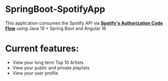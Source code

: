 # SpringBoot-SpotifyApp
This application consumes the Spotify API via **[Spotify's Authorization Code Flow](https://developer.spotify.com/documentation/web-api/tutorials/code-flow)** 
using Java 19 + Spring Boot and Angular 16

# Current features:
- View your long term Top 10 Artists
- View your public and private playlists
- View your user profile
